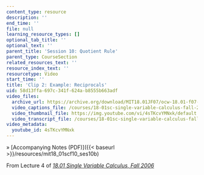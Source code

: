 ```yaml
---
content_type: resource
description: ''
end_time: ''
file: null
learning_resource_types: []
optional_tab_title: ''
optional_text: ''
parent_title: 'Session 10: Quotient Rule'
parent_type: CourseSection
related_resources_text: ''
resource_index_text: ''
resourcetype: Video
start_time: ''
title: 'Clip 2: Example: Reciprocals'
uid: 58d13ffa-697c-341f-624a-b8555b663adf
video_files:
  archive_url: https://archive.org/download/MIT18.01JF07/ocw-18.01-f07-lec04_300k.mp4
  video_captions_file: /courses/18-01sc-single-variable-calculus-fall-2010/f49a19156ba25fbcad56efb4f7ece074_4sTKcvYMNxk.vtt
  video_thumbnail_file: https://img.youtube.com/vi/4sTKcvYMNxk/default.jpg
  video_transcript_file: /courses/18-01sc-single-variable-calculus-fall-2010/a38321d41930394a55caa253cb47f3e4_4sTKcvYMNxk.pdf
video_metadata:
  youtube_id: 4sTKcvYMNxk
---
```


» [Accompanying Notes (PDF)]({{< baseurl >}}/resources/mit18_01scf10_ses10b)

From Lecture 4 of [_18.01 Single Variable Calculus, Fall 2006_](/courses/18-01-single-variable-calculus-fall-2006/pages/video-lectures)